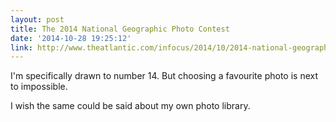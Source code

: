 ```yaml
---
layout: post
title: The 2014 National Geographic Photo Contest
date: '2014-10-28 19:25:12'
link: http://www.theatlantic.com/infocus/2014/10/2014-national-geographic-photo-contest-part-ii/100840/
---
```


I'm specifically drawn to number 14. But choosing a favourite photo is next to impossible. 

I wish the same could be said about my own photo library.